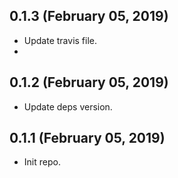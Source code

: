 ## 0.1.3 (February 05, 2019)
- Update travis file.
- 
## 0.1.2 (February 05, 2019)
- Update deps version.

## 0.1.1 (February 05, 2019)
- Init repo.


